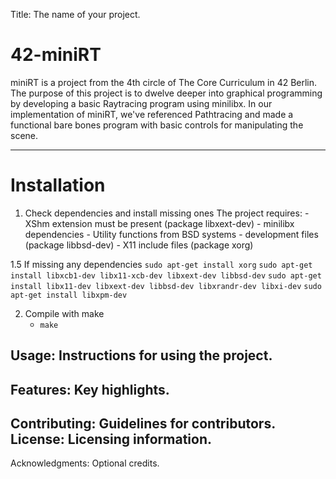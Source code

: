 
Title: The name of your project.
# 42-miniRT

miniRT is a project from the 4th circle of The Core Curriculum in 42 Berlin. The purpose of this project is to dwelve deeper into
graphical programming by developing a basic Raytracing program using minilibx. In our implementation of miniRT,
we've referenced Pathtracing and made a functional bare bones program with basic controls for manipulating the scene.

---
# Installation

1.	Check dependencies and install missing ones
		The project requires:
		-	XShm extension must be present (package libxext-dev)
		-	minilibx dependencies
		-	Utility functions from BSD systems - development files (package libbsd-dev)
		-	X11 include files (package xorg)

1.5	If missing any dependencies
		`sudo apt-get install xorg`
		`sudo apt-get install libxcb1-dev libx11-xcb-dev libxext-dev libbsd-dev`
		`sudo apt-get install libx11-dev libxext-dev libbsd-dev libxrandr-dev libxi-dev`
		`sudo apt-get install libxpm-dev`

2.	Compile with make
	-	`make`

Usage: Instructions for using the project.
---
Features: Key highlights.
---
Contributing: Guidelines for contributors.
License: Licensing information.
---
Acknowledgments: Optional credits.

